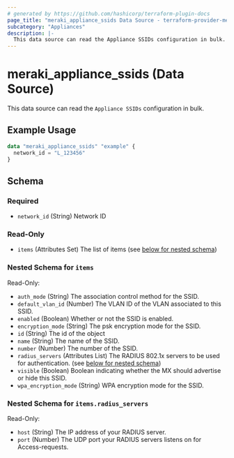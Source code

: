 ```yaml
---
# generated by https://github.com/hashicorp/terraform-plugin-docs
page_title: "meraki_appliance_ssids Data Source - terraform-provider-meraki"
subcategory: "Appliances"
description: |-
  This data source can read the Appliance SSIDs configuration in bulk.
---
```


# meraki_appliance_ssids (Data Source)

This data source can read the `Appliance SSIDs` configuration in bulk.

## Example Usage

```terraform
data "meraki_appliance_ssids" "example" {
  network_id = "L_123456"
}
```

<!-- schema generated by tfplugindocs -->
## Schema

### Required

- `network_id` (String) Network ID

### Read-Only

- `items` (Attributes Set) The list of items (see [below for nested schema](#nestedatt--items))

<a id="nestedatt--items"></a>
### Nested Schema for `items`

Read-Only:

- `auth_mode` (String) The association control method for the SSID.
- `default_vlan_id` (Number) The VLAN ID of the VLAN associated to this SSID.
- `enabled` (Boolean) Whether or not the SSID is enabled.
- `encryption_mode` (String) The psk encryption mode for the SSID.
- `id` (String) The id of the object
- `name` (String) The name of the SSID.
- `number` (Number) The number of the SSID.
- `radius_servers` (Attributes List) The RADIUS 802.1x servers to be used for authentication. (see [below for nested schema](#nestedatt--items--radius_servers))
- `visible` (Boolean) Boolean indicating whether the MX should advertise or hide this SSID.
- `wpa_encryption_mode` (String) WPA encryption mode for the SSID.

<a id="nestedatt--items--radius_servers"></a>
### Nested Schema for `items.radius_servers`

Read-Only:

- `host` (String) The IP address of your RADIUS server.
- `port` (Number) The UDP port your RADIUS servers listens on for Access-requests.
